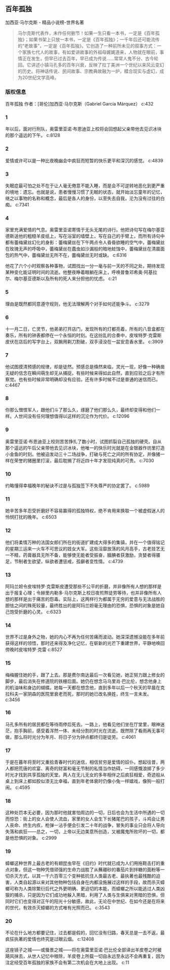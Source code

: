 ## 百年孤独

加西亚·马尔克斯  -  精品小说榜-世界名著

> 马尔克斯代表作，未作任何删节！如果一生只看一本书，一定是《百年孤独》；如果书架上只放一本书，一定是《百年孤独》；一千年后还可能流传的“老故事”，一定是《百年孤独》。它创造了一种前所未见的叙事方式：一个家族七代人的故事，有如爱讲故事的外祖母娓娓道来，人物就在眼前，事情正在发生，但早已过去百年，早已成为传说……常常人鬼不分、古今轮回。它讲述小镇马孔多的百年兴衰，反映了拉丁美洲一个世纪以来风云变幻的历史。将神话传说、民间故事、宗教典故融为一炉，糅合现实与虚幻，成为20世纪文学高峰。

### 版权信息

百年孤独
作者：[哥伦]加西亚·马尔克斯（Gabriel García Márquez） c:432

### 1

年以后，面对行刑队，奥雷里亚诺·布恩迪亚上校将会回想起父亲带他去见识冰块的那个遥远的下午。 c:8128

### 2

爱情或许可以是一种比夜晚幽会中疯狂而短暂的快乐更平和深沉的感觉。 c:4839

### 3

失眠症最可怕之处不在于让人毫无倦意不能入睡，而是会不可逆转地恶化到更严重的境地：遗忘。也就是说，患者慢慢习惯了无眠的状态，就开始淡忘童年的记忆，继之以事物的名称和概念，最后是各人的身份，以至失去自我，沦为没有过往的白痴。 c:7341

### 4

家里充满爱情的气息。奥雷里亚诺寄情于无头无尾的诗行。他把诗句写在梅尔基亚德斯送他的粗糙羊皮纸上，写在浴室的墙壁上，写在自己的手臂上，而所有诗句中都有蕾梅黛丝幻化的身影：蕾梅黛丝在下午两点令人昏昏欲睡的空气中，蕾梅黛丝在玫瑰无声的呼吸中，蕾梅黛丝在蠹虫如沙漏般的暗地蛀蚀中，蕾梅黛丝在清晨面包的热气中，蕾梅黛丝无所不在，蕾梅黛丝无时或缺。 c:6316

他花了六个小时观察各种事物，试图找出一分一毫与前一天的不同之处，期待发现某种变化能证明时间的流逝。他整夜睁着眼躺在床上，呼唤普鲁邓希奥·阿基拉尔、梅尔基亚德斯以及所有的死人来分担他的忧虑。 c:21

### 5

理由是既然都同意遵守规则，他无法理解两个对手如何还能争斗。 c:3279

### 6

十一月二日，亡灵节，他弟弟打开店门，发现所有的灯都亮着，所有的八音盒都在奏乐，所有的钟表都停在一个永恒的时刻。在这纷乱的合奏中，皮埃特罗·克雷斯皮伏在店后的写字台上，双腕用剃刀割破，双手浸没在一盆安息香水里。 c:3909

### 7

他试图摸清预感的规律，却是徒然。预感总是倏然来临，灵光一现，好像一种确凿无疑的信念在瞬间萌生却无从捕捉。有些时候来得如此自然，直到应验之后才有所察觉。也有些时候非常明确却没有应验。还有许多时候不过是普通的迷信而已。 c:4467

### 8

你那么憎恨军人，跟他们斗了那么久，琢磨了他们那么久，最终却变得和他们一样。人世间没有任何理想值得以这样的沉沦作为代价。 c:12096

### 9

奥雷里亚诺·布恩迪亚上校则苦苦挣扎了数小时，试图抓裂自己孤独的硬壳。自从那个遥远的午后父亲带他去见识冰块，他唯一的快乐时光就是在金银器作坊里打造小金鱼的时刻。他被迫发动三十二场战争，打破与死亡之间的所有协定，并像猪一样在荣誉的猪圈里打滚，最后耽搁了将近四十年才发现纯真的可贵。 c:7030

### 10

约略懂得幸福晚年的秘诀不过是与孤独签下不失尊严的协定罢了。 c:5989

### 11

她辛苦多年忍受折磨好不容易赢得的孤独特权，绝不肯用来换取一个被虚假迷人的怜悯打扰的晚年。 c:6503

### 12

他们将柔情万种的法国女郎们所在的街道扩建成大得多的集镇，并在一个值得铭记的星期三运来一火车不可思议的妓女大军。这些淫靡放荡的风月高手，古老技艺无一不精，药膏器具无所不备，能够使无能者受振奋，腼腆者获激励，贪婪者得餍足，节制者生欲望，纵欲者遭惩戒，孤僻者变性情。 c:4739

### 13

阿玛兰妲令皮埃特罗·克雷斯皮遭受那些不公平的折磨，并非像所有人想的那样是出于报复心理；令赫里内勒多·马尔克斯上校日夜煎熬徒劳等待，也并非像所有人想的那样是出于痛苦的怨毒。实际上，这两样行为都属于无穷的爱意与无法战胜的胆怯之间的殊死较量，最终胜出的是阿玛兰妲毫无理由的恐惧，恐惧的对象是她自己饱受折磨的心灵。 c:6323

### 14

世界不过是身外之物，她的内心不再为任何苦痛而波动。她深深遗憾没能在多年前获得这样的领悟，那时还来得及净化记忆，在崭新的光芒下重建世界，平静地唤回傍晚时皮埃特罗·克雷 c:8527

### 15

梅梅握住她的手，跟了上去。那是费尔南达最后一次看见她，她正努力跟上修女的脚步，最后消失在修道院的铁栅后面。她仍在想念马乌里肖·巴比伦，想念他身上的机油味和身边的蝴蝶。她每一天都在想念他，直到多年以后一个秋天的早晨在克拉科夫一家阴森的医院里衰老而死，那时的她已改名换姓，终生一言未发。 c:3456

### 16

马孔多所有的居民都在等待雨停后死去。一路上，他看见他们坐在厅堂里，眼神迷茫，抱手胸前，感受着浑然一体、未经分割的时光在流逝。既然除了看雨再无事可做，那么将时光分为年月、将日子分为钟点都终归是徒劳。 c:4061

### 17

于是在暮年将至时又重拾青春时代的迷信，相信贫穷是爱情的奴仆。想起往昔，两人都把荒唐的欢宴、离奇的财富和毫无节制的私情当作妨碍，一同感慨浪掷了多少时光才找到共享孤独的天堂。两人在无儿无女的多年相伴之后疯狂相爱，奇迹般从桌上到床上都如胶似漆无比幸福，直到年老体衰时仍像小兔一样嬉戏，像狗一般打闹。 c:4595

### 18

这种处罚本无必要，因为那时他就害怕周边的一切，日后也会为生活中所遇的一切而惊恐：街上的女人会使人流血，家里的女人会生下长猪尾巴的孩子，斗鸡会让男人丧命、终生内疚，枪弹一沾手便会引发二十年的战争，冒失的事业只会将人导向失落和疯狂——总之，一切，上帝以无边美意所创造，又被魔鬼所败坏的一切，都是他恐惧的对象。 c:2999

### 19

蟑螂这种世界上最古老的有翅昆虫早在《旧约》时代就已成为人们用拖鞋击打的重点对象，但这一物种凭借顽强的生命力战胜了从蘸硼砂的番茄片到拌糖的面粉等一切杀灭方式，以其一千六百零三个变种抵抗住人类最古老、最执著也最残酷的迫害，人类自起源以来对其他物种包括自身在内都没施展过这样的手段，故而杀灭蟑螂可称为人类除繁衍后代之外更明确、更迫切的本能，而蟑螂之所以能逃过人类凶狠的捕杀，只是因为它们成功地躲入黑暗，利用了人类与生俱来对黑暗的恐惧，但同时它们也变得对正午的阳光十分敏感，故此，无论在中世纪、在如今还是在将来的世代，有效杀灭蟑螂的方式唯有光照而已。 c:3543

### 20

不论在什么地方都要记住，过去都是假的，回忆没有归路，春天总是一去不返，最疯狂执著的爱情也终究是过眼云烟。 c:12408

这座镜子之城——或蜃景之城——将在奥雷里亚诺·巴比伦全部译出羊皮卷之时被飓风抹去，从世人记忆中根除，羊皮卷上所载一切自永远至永远不会再重复，因为注定经受百年孤独的家族不会有第二次机会在大地上出现。 c:11
